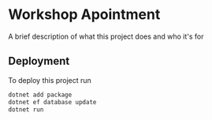 
# Workshop Apointment

A brief description of what this project does and who it's for


## Deployment

To deploy this project run

```bash
dotnet add package
dotnet ef database update
dotnet run
```

